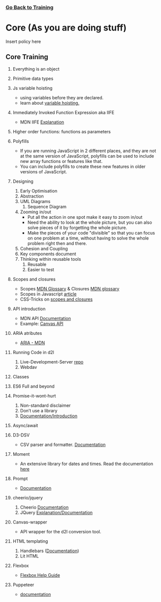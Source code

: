 ### [Go Back to Training](../Introduction/training.md)

# Core (As you are doing stuff)

Insert policy here

## Core Training

1.  Everything is an object
1.  Primitive data types
2.  Js variable hoisting
    - using variables before they are declared.
    - learn about [variable hoisting.](https://developer.mozilla.org/en-US/docs/Web/JavaScript/Reference/Statements/var)
3.  Immediately Invoked Function Expression aka IIFE
    * MDN IIFE [Explanation](https://developer.mozilla.org/en-US/docs/Glossary/IIFE)
4.  Higher order functions: functions as parameters

5.  Polyfills
    * If you are running JavaScript in 2 different places, and they are not at the same version of JavaScript, polyfills can be used to include new array functions or features like that. 
    * You can include polyfills to create these new features in older versions of JavaScript.
6.  Designing
    1.  Early Optimisation
    2.  Abstraction
    3.  UML Diagrams
        1. Sequence Diagram
    3.  Zooming in/out
        *  Put all the action in one spot make it easy to zoom in/out
        * Need the ability to look at the whole picture, but you can also solve pieces of it by forgetting the whole picture.
        * Make the pieces of your code "divisible" so that you can focus on one problem at a time, without having to solve the whole problem right then and there.         
    4.  Cohesion and Coupling
    5.  Key components document
    6.  Thinking within reusable tools
        1.  Reusable
        2.  Easier to test
7.  Scopes and closures
    * Scopes [MDN Glossary](https://developer.mozilla.org/en-US/docs/Glossary/Scope) & Closures [MDN glossary](https://developer.mozilla.org/en-US/docs/Web/JavaScript/Closures)
    * Scopes in Javascript [article](https://scotch.io/tutorials/understanding-scope-in-javascript#toc-scope-in-javascript)
    * CSS-Tricks on [scopes and closures](https://css-tricks.com/javascript-scope-closures/)
8.  API introduction
    * MDN API [Documentation](https://developer.mozilla.org/en-US/docs/Glossary/API)
    * Example: [Canvas API](https://canvas.instructure.com/doc/api/index.html)
9. ARIA atributes 
    * [ARIA - MDN](https://developer.mozilla.org/en-US/docs/Web/Accessibility/ARIA)
9.  Running Code in d2l
    1.  Live-Development-Server [repo](https://github.com/byuitechops/live-development-server)
    2.  Webdav
10.  Classes
11.  ES6 Full and beyond
12.  Promise-it-wont-hurt
        1.  Non-standard disclaimer
        2.  Don’t use a library
        1.  [Documentation/Introduction](https://github.com/stevekane/promise-it-wont-hurt)
13.  Async/await
14.  D3-DSV
        * CSV parser and formatter. [Documentation](https://github.com/d3/d3-dsv)
15.  Moment
        * An extensive library for dates and times. Read the documentation [here](https://momentjs.com/docs/#/displaying/format/)
16.  Prompt
        * [Documentation](https://github.com/flatiron/prompt)
17.  cheerio/jquery
        1. Cheerio [Documentation](https://github.com/cheeriojs/cheerio)
        2. JQuery [Explanation/Documentation](https://jquery.com/)
18.  Canvas-wrapper
        * API wrapper for the d2l conversion tool.
19.  HTML templating
        1.  Handlebars ([Documentation](https://handlebarsjs.com/))
        2.  Lit HTML
20.  Flexbox
        * [Flexbox Help Guide](https://css-tricks.com/snippets/css/a-guide-to-flexbox/)
21.  Puppeteer
        * [documentation](https://github.com/GoogleChrome/puppeteer)
